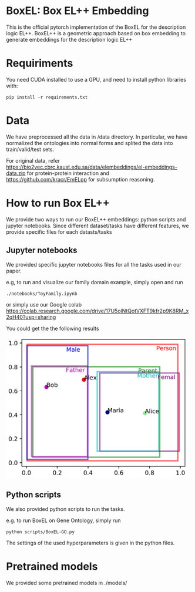# BoxEL: Box EL++ Embedding 

This is the official pytorch implementation of the BoxEL for the description logic EL++. BoxEL++ is a geometric approach based on box embedding to generate embeddings for the description logic EL++ 

# Requiriments

You need CUDA installed to use a GPU, and need to install python libraries with:
```
pip install -r requirements.txt
```

# Data

We have preprocessed all the data in /data directory. In particular, we have normalized the ontologies into normal forms and splited the data into train/valid/test sets.

For original data, refer https://bio2vec.cbrc.kaust.edu.sa/data/elembeddings/el-embeddings-data.zip for protein-protein interaction
and https://github.com/kracr/EmELpp for subsumption reasoning. 

# How to run Box EL++  

We provide two ways to run our BoxEL++ embeddings: python scripts and jupyter notebooks. Since different dataset/tasks have different features, we provide specific files for each datasts/tasks

## Jupyter notebooks

We provided specific jupyter notebooks files for all the tasks used in our paper.

e.g, to run and visualize our family domain example, simply open and run
```
./notebooks/ToyFamily.ipynb
```
or simply use our Google colab https://colab.research.google.com/drive/17U5olNtQotVXFT9kfr2p9K8RM_x2qH40?usp=sharing

You could get the the following results

<img src="embedding.png" alt="drawing" width="500"/>

## Python scripts

We also provided python scripts to run the tasks.

e.g. to run BoxEL on Gene Ontology, simply run
```
python scripts/BoxEL-GO.py 
```
The settings of the used hyperparameters is given in the python files. 

# Pretrained models

We provided some pretrained models in ./models/


